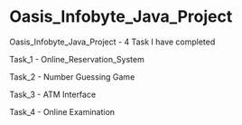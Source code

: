 # Oasis_Infobyte_Java_Project
Oasis_Infobyte_Java_Project - 4 Task I have completed

Task_1 - Online_Reservation_System

Task_2 - Number Guessing Game

Task_3 - ATM Interface

Task_4 - Online Examination
